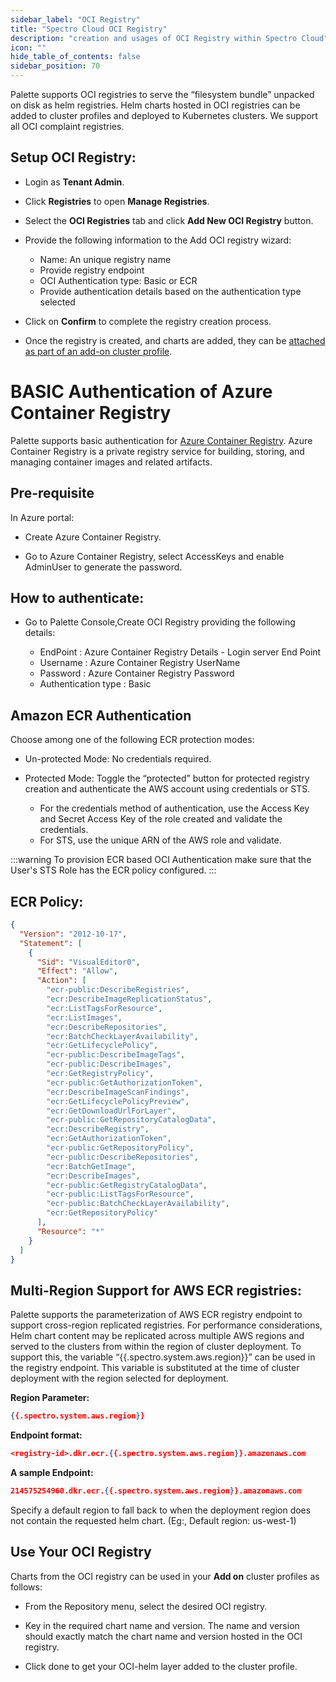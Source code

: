 ```yaml
---
sidebar_label: "OCI Registry"
title: "Spectro Cloud OCI Registry"
description: "creation and usages of OCI Registry within Spectro Cloud"
icon: ""
hide_table_of_contents: false
sidebar_position: 70
---
```


Palette supports OCI registries to serve the “filesystem bundle” unpacked on disk as helm registries. Helm charts hosted
in OCI registries can be added to cluster profiles and deployed to Kubernetes clusters. We support all OCI complaint
registries.

## Setup OCI Registry:

- Login as **Tenant Admin**.

- Click **Registries** to open **Manage Registries**.

- Select the **OCI Registries** tab and click **Add New OCI Registry** button.

- Provide the following information to the Add OCI registry wizard:

  - Name: An unique registry name
  - Provide registry endpoint
  - OCI Authentication type: Basic or ECR
  - Provide authentication details based on the authentication type selected

- Click on **Confirm** to complete the registry creation process.

- Once the registry is created, and charts are added, they can be
  [attached as part of an add-on cluster profile](#use-your-oci-registry).

# BASIC Authentication of Azure Container Registry

Palette supports basic authentication for
[Azure Container Registry](https://docs.microsoft.com/en-us/azure/container-registry/container-registry-get-started-portal?tabs=azure-cli).
Azure Container Registry is a private registry service for building, storing, and managing container images and related
artifacts.

## Pre-requisite

In Azure portal:

- Create Azure Container Registry.

- Go to Azure Container Registry, select AccessKeys and enable AdminUser to generate the password.

## How to authenticate:

- Go to Palette Console,Create OCI Registry providing the following details:

  - EndPoint : Azure Container Registry Details - Login server End Point
  - Username : Azure Container Registry UserName
  - Password : Azure Container Registry Password
  - Authentication type : Basic

## Amazon ECR Authentication

Choose among one of the following ECR protection modes:

- Un-protected Mode: No credentials required.

- Protected Mode: Toggle the “protected” button for protected registry creation and authenticate the AWS account using
  credentials or STS.
  - For the credentials method of authentication, use the Access Key and Secret Access Key of the role created and
    validate the credentials.
  - For STS, use the unique ARN of the AWS role and validate.

:::warning To provision ECR based OCI Authentication make sure that the User's STS Role has the ECR policy configured.
:::

## ECR Policy:

```json
{
  "Version": "2012-10-17",
  "Statement": [
    {
      "Sid": "VisualEditor0",
      "Effect": "Allow",
      "Action": [
        "ecr-public:DescribeRegistries",
        "ecr:DescribeImageReplicationStatus",
        "ecr:ListTagsForResource",
        "ecr:ListImages",
        "ecr:DescribeRepositories",
        "ecr:BatchCheckLayerAvailability",
        "ecr:GetLifecyclePolicy",
        "ecr-public:DescribeImageTags",
        "ecr-public:DescribeImages",
        "ecr:GetRegistryPolicy",
        "ecr-public:GetAuthorizationToken",
        "ecr:DescribeImageScanFindings",
        "ecr:GetLifecyclePolicyPreview",
        "ecr:GetDownloadUrlForLayer",
        "ecr-public:GetRepositoryCatalogData",
        "ecr:DescribeRegistry",
        "ecr:GetAuthorizationToken",
        "ecr-public:GetRepositoryPolicy",
        "ecr-public:DescribeRepositories",
        "ecr:BatchGetImage",
        "ecr:DescribeImages",
        "ecr-public:GetRegistryCatalogData",
        "ecr-public:ListTagsForResource",
        "ecr-public:BatchCheckLayerAvailability",
        "ecr:GetRepositoryPolicy"
      ],
      "Resource": "*"
    }
  ]
}
```

## Multi-Region Support for AWS ECR registries:

Palette supports the parameterization of AWS ECR registry endpoint to support cross-region replicated registries. For
performance considerations, Helm chart content may be replicated across multiple AWS regions and served to the clusters
from within the region of cluster deployment. To support this, the variable “\{\{.spectro.system.aws.region}}” can be
used in the registry endpoint. This variable is substituted at the time of cluster deployment with the region selected
for deployment.

**Region Parameter:**

```json
{{.spectro.system.aws.region}}
```

**Endpoint format:**

```json
<registry-id>.dkr.ecr.{{.spectro.system.aws.region}}.amazonaws.com
```

**A sample Endpoint:**

```json
214575254960.dkr.ecr.{{.spectro.system.aws.region}}.amazonaws.com
```

Specify a default region to fall back to when the deployment region does not contain the requested helm chart. (Eg:,
Default region: us-west-1)

## Use Your OCI Registry

Charts from the OCI registry can be used in your **Add on** cluster profiles as follows:

- From the Repository menu, select the desired OCI registry.

- Key in the required chart name and version. The name and version should exactly match the chart name and version
  hosted in the OCI registry.

- Click done to get your OCI-helm layer added to the cluster profile.
